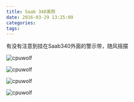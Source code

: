 ```yaml
---
title: Saab 340美照
date: 2016-03-29 13:25:09
categories:
tags:
---
```





有没有注意到挂在Saab340外面的警示带，随风摇摆

![cpuwolf](/images/data/attachment/201603/29/212731emy61qkull6lf159.jpg)



![cpuwolf](/images/data/attachment/201603/29/212732s8ep6zh816td1z9e.jpg)



![cpuwolf](/images/data/attachment/201603/29/212447r3eqcgbbdtbqtdhg.jpg)



![cpuwolf](/images/data/attachment/201603/29/212437xsd1bwdb77q7iqd9.jpg)

